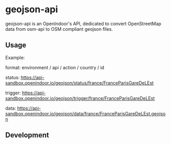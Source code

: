 # geojson-api

geojson-api is an OpenIndoor's API, dedicated to convert OpenStreetMap data from osm-api to OSM compliant geojson files.

## Usage

Example:

format: environment / api / action / country / id

status: https://api-sandbox.openindoor.io/geojson/status/france/FranceParisGareDeLEst

trigger: https://api-sandbox.openindoor.io/geojson/trigger/france/FranceParisGareDeLEst

data: https://api-sandbox.openindoor.io/geojson/data/france/FranceParisGareDeLEst.geojson

## Development
